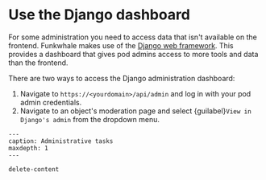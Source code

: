 # Use the Django dashboard

For some administration you need to access data that isn't available on the frontend. Funkwhale makes use of the [Django web framework](https://www.djangoproject.com/). This provides a dashboard that gives pod admins access to more tools and data than the frontend.

There are two ways to access the Django administration dashboard:

1. Navigate to `https://<yourdomain>/api/admin` and log in with your pod admin credentials.
2. Navigate to an object's moderation page and select {guilabel}`View in Django's admin` from the dropdown menu.

```{toctree}
---
caption: Administrative tasks
maxdepth: 1
---

delete-content

```
